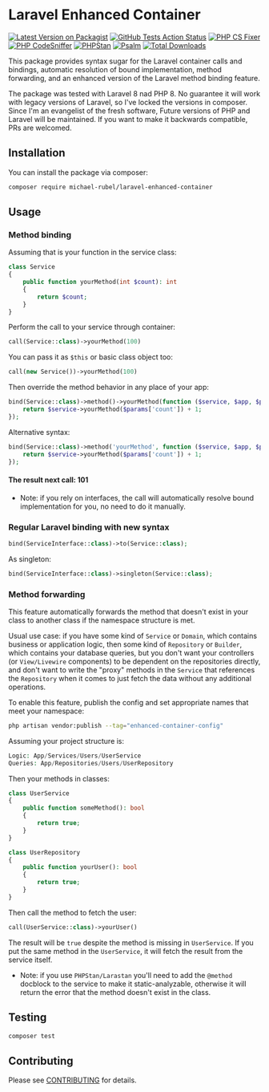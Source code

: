 # Laravel Enhanced Container

[![Latest Version on Packagist](https://img.shields.io/packagist/v/michael-rubel/laravel-enhanced-container.svg?style=flat-square)](https://packagist.org/packages/michael-rubel/laravel-enhanced-container)
[![GitHub Tests Action Status](https://img.shields.io/github/workflow/status/michael-rubel/laravel-enhanced-container/run-tests?label=tests)](https://github.com/michael-rubel/laravel-enhanced-container/actions)
[![PHP CS Fixer](https://img.shields.io/github/workflow/status/michael-rubel/laravel-enhanced-container/check%20&%20fix%20styling%20with%20php-codesniffer?label=phpcs)](https://github.com/michael-rubel/laravel-enhanced-container/actions)
[![PHP CodeSniffer](https://img.shields.io/github/workflow/status/michael-rubel/laravel-enhanced-container/check%20&%20fix%20styling%20with%20php-cs-fixer?label=php-cs-fixer)](https://github.com/michael-rubel/laravel-enhanced-container/actions)
[![PHPStan](https://img.shields.io/github/workflow/status/michael-rubel/laravel-enhanced-container/phpstan?label=phpstan)](https://github.com/michael-rubel/laravel-enhanced-container/actions)
[![Psalm](https://img.shields.io/github/workflow/status/michael-rubel/laravel-enhanced-container/psalm?label=psalm)](https://github.com/michael-rubel/laravel-enhanced-container/actions)
[![Total Downloads](https://img.shields.io/packagist/dt/michael-rubel/laravel-enhanced-container.svg?style=flat-square)](https://packagist.org/packages/michael-rubel/laravel-enhanced-container)

This package provides syntax sugar for the Laravel container calls and bindings, automatic resolution of bound implementation, method forwarding, and an enhanced version of the Laravel method binding feature.

The package was tested with Laravel 8 nad PHP 8. No guarantee it will work with legacy versions of Laravel, so I've locked the versions in composer.
Since I'm an evangelist of the fresh software, Future versions of PHP and Laravel will be maintained.
If you want to make it backwards compatible, PRs are welcomed.

## Installation

You can install the package via composer:

```bash
composer require michael-rubel/laravel-enhanced-container
```

## Usage

### Method binding
Assuming that is your function in the service class:
```php
class Service
{
    public function yourMethod(int $count): int
    {
        return $count;
    }
}
```

Perform the call to your service through container:
```php
call(Service::class)->yourMethod(100)
```

You can pass it as `$this` or basic class object too:
```php
call(new Service())->yourMethod(100)
```
Then override the method behavior in any place of your app:
```php
bind(Service::class)->method()->yourMethod(function ($service, $app, $params) {
    return $service->yourMethod($params['count']) + 1;
});
```

Alternative syntax:
```php
bind(Service::class)->method('yourMethod', function ($service, $app, $params) {
    return $service->yourMethod($params['count']) + 1;
});
```

#### The result next call: 101

- Note: if you rely on interfaces, the call will automatically resolve bound implementation for you, no need to do it manually.

### Regular Laravel binding with new syntax
```php
bind(ServiceInterface::class)->to(Service::class);
```

As singleton:
```php
bind(ServiceInterface::class)->singleton(Service::class);
```

### Method forwarding
This feature automatically forwards the method that doesn't exist in your class to another class if the namespace structure is met.

Usual use case: if you have some kind of `Service` or `Domain`, which contains business or application logic, then some kind of `Repository` or `Builder`, which contains your database queries, but you don't want your controllers (or `View/Livewire` components) to be dependent on the repositories directly, and don't want to write the "proxy" methods in the `Service` that references the `Repository` when it comes to just fetch the data without any additional operations.

To enable this feature, publish the config and set appropriate names that meet your namespace:
```bash
php artisan vendor:publish --tag="enhanced-container-config"
```

Assuming your project structure is:
```php
Logic: App/Services/Users/UserService
Queries: App/Repositories/Users/UserRepository
```

Then your methods in classes:
```php
class UserService
{
    public function someMethod(): bool
    {
        return true;
    }
}

class UserRepository
{
    public function yourUser(): bool
    {
        return true;
    }
}
```

Then call the method to fetch the user:
```php
call(UserService::class)->yourUser()
```

The result will be `true` despite the method is missing in `UserService`.
If you put the same method in the `UserService`, it will fetch the result from the service itself.

- Note: if you use `PHPStan/Larastan` you'll need to add the `@method` docblock to the service to make it static-analyzable, otherwise it will return the error that the method doesn't exist in the class.

## Testing

```bash
composer test
```

## Contributing

Please see [CONTRIBUTING](.github/CONTRIBUTING.md) for details.
